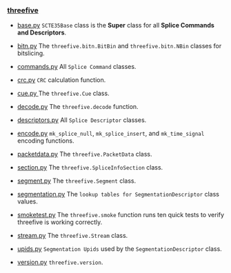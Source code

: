 ### [threefive](https://github.com/futzu/SCTE35-threefive/) 

* [base.py](https://github.com/futzu/SCTE35-threefive/blob/master/threefive/base.py)  `SCTE35Base` class is the __Super__ class for all __Splice Commands and Descriptors__. 
* [bitn.py](https://github.com/futzu/SCTE35-threefive/blob/master/threefive/bitn.py)   The `threefive.bitn.BitBin` and `threefive.bitn.NBin` classes for bitslicing. 
* [commands.py](https://github.com/futzu/SCTE35-threefive/blob/master/threefive/commands.py)  All `Splice Command` classes.
* [crc.py](https://github.com/futzu/scte35-threefive/blob/master/threefive/crc.py) `CRC` calculation function.
* [cue.py ](https://github.com/futzu/SCTE35-threefive/blob/master/threefive/cue.py)   The `threefive.Cue` class.
* [decode.py](https://github.com/futzu/SCTE35-threefive/blob/master/threefive/decode.py)   The `threefive.decode` function.
* [descriptors.py](https://github.com/futzu/SCTE35-threefive/blob/master/threefive/descriptors.py)   All `Splice Descriptor` classes.
* [encode.py](https://github.com/futzu/threefive/blob/master/threefive/encode.py) `mk_splice_null`, `mk_splice_insert`, and `mk_time_signal` encoding functions.

* [packetdata.py](https://github.com/futzu/threefive/blob/master/threefive/packetdata.py) The `threefive.PacketData` class.
* [section.py](https://github.com/futzu/SCTE35-threefive/blob/master/threefive/section.py)   The `threefive.SpliceInfoSection` class.
* [segment.py](https://github.com/futzu/SCTE35-threefive/blob/master/threefive/segment.py) The `threefive.Segment` class.
* [segmentation.py](https://github.com/futzu/SCTE35-threefive/blob/master/threefive/segmentation.py)   The `lookup tables for SegmentationDescriptor` class values.
* [smoketest.py](https://github.com/futzu/threefive/blob/master/threefive/smoketest.py) The `threefive.smoke` function runs ten quick tests to verify threefive is working correctly.
* [stream.py](https://github.com/futzu/SCTE35-threefive/blob/master/threefive/stream.py)   The `threefive.Stream` class.
* [upids.py](https://github.com/futzu/SCTE35-threefive/blob/master/threefive/upids.py)   `Segmentation Upids` used by the `SegmentationDescriptor` class.  
* [version.py](https://github.com/futzu/SCTE35-threefive/blob/master/threefive/version.py)  `threefive.version`.


